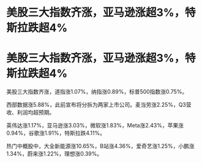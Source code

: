 # 美股三大指数齐涨，亚马逊涨超3%，特斯拉跌超4%

# 美股三大指数齐涨，亚马逊涨超3%，特斯拉跌超4%

美股三大指数齐涨，道指涨1.07%，纳指涨0.89%，标普500指数涨0.75%。

西部数据涨5.88%，此前宣布将分拆为两家上市公司。麦当劳涨2.25%，Q3营收、利润均超预期。

英伟达涨1.17%，亚马逊涨3.03%，微软涨1.83%，Meta涨2.43%，苹果涨0.94%，谷歌涨1.91%，特斯拉跌4.11%。

热门中概股中，大全新能源涨10.65%，B站涨4.36%，爱奇艺涨1.25%，小鹏涨1.34%，蔚来涨1.22%，理想涨0.39%。

